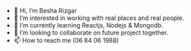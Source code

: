 - 👋 Hi, I’m Besha Rizgar
- 👀 I’m interested in working with real places and real people. 
- 🌱 I’m currently learning Reactjs, Nodejs & Mongodb.
- 💞️ I’m looking to collaborate on future project together.
- 📫 How to reach me (06 84 06 1988)

<!---
besha-DEV/besha-DEV is a ✨ special ✨ repository because its `README.md` (this file) appears on your GitHub profile.
You can click the Preview link to take a look at your changes.
--->
